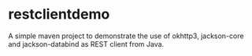 # restclientdemo
A simple maven project to demonstrate the use of okhttp3, jackson-core and jackson-databind as REST client from Java.
